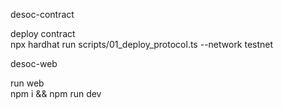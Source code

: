 desoc-contract

deploy contract\
npx hardhat run scripts/01_deploy_protocol.ts --network testnet

desoc-web

run web\
npm i && npm run dev